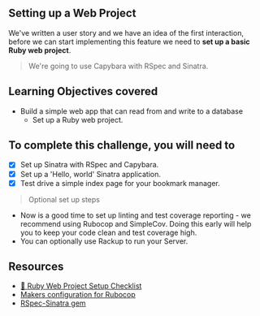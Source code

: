 ## Setting up a Web Project

We've written a user story and we have an idea of the first interaction, before we can start implementing this feature we need to **set up a basic Ruby web project**.

> We're going to use Capybara with RSpec and Sinatra.

## Learning Objectives covered

* Build a simple web app that can read from and write to a database
  * Set up a Ruby web project.

## To complete this challenge, you will need to

- [x] Set up Sinatra with RSpec and Capybara.
- [x] Set up a 'Hello, world' Sinatra application.
- [x] Test drive a simple index page for your bookmark manager.

> Optional set up steps
- Now is a good time to set up linting and test coverage reporting - we recommend using Rubocop and SimpleCov. Doing this early will help you to keep your code clean and test coverage high.
- You can optionally use Rackup to run your Server.

## Resources

* [:pill: Ruby Web Project Setup Checklist](../pills/ruby_web_project_setup_list.md)
* [Makers configuration for Rubocop](https://github.com/makersacademy/scaffolint)
* [RSpec-Sinatra gem](https://github.com/tansaku/rspec-sinatra)